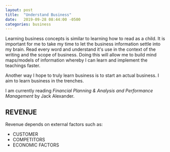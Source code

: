 ```yaml
---
layout: post
title:  "Understand Business"
date:   2019-09-28 08:44:00 -0500
categories: business
---
```

Learning business concepts is similar to learning how to read as a child. It is important for me to take my time to let the business information settle into my brain. Read every word and understand it's use in the context of the writing and the scope of business. Doing this will allow me to build mind maps/models of information whereby I can learn and implement the teachings faster.

Another way I hope to truly learn business is to start an actual business. I aim to learn business in the trenches.

I am currently reading *Financial Planning & Analysis and Performance Management* by Jack Alexander.

## REVENUE
Revenue depends on external factors such as:

- CUSTOMER
- COMPETITORS
- ECONOMIC FACTORS






